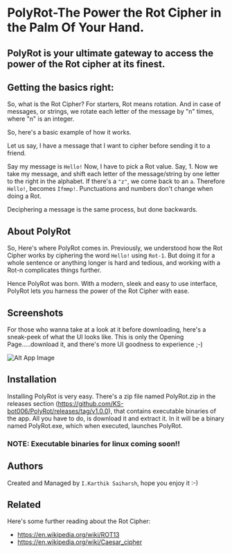 
# PolyRot-The Power the Rot Cipher in the Palm Of Your Hand.

## PolyRot is your ultimate gateway to access the power of the Rot cipher at its finest.




## Getting the basics right:

So, what is the Rot Cipher? For starters, Rot means rotation.
And in case of messages, or strings, we rotate each letter of the message by "n" times, where "n" is an integer.

So, here's a basic example of how it works.

Let us say, I have a message that I want to cipher before sending it to a friend.

Say my message is ```Hello!```
Now, I have to pick a Rot value. Say, 1.
Now we take my message, and shift each letter of the message/string by one letter to the right in the alphabet. If there's a ```"z"```, we come back to an ```a```.
Therefore ```Hello!```, becomes ```Ifmmp!```.
Punctuations and numbers don't change when doing a Rot. 

Deciphering a message is the same process, but done backwards.
## About PolyRot

So, Here's where PolyRot comes in. Previously, we understood how the Rot Cipher works by ciphering the word ```Hello!``` using ```Rot-1```.
But doing it for a whole sentence or anything longer is hard and tedious, and working with a Rot-n complicates things further.

Hence PolyRot was born. With a modern, sleek and easy to use interface, PolyRot lets you harness the power of the Rot Cipher with ease.

## Screenshots
For those who wanna take at a look at it before downloading, here's a sneak-peek of what the UI looks like.
This is only the Opening Page.....download it, and there's more UI goodness to experience ;-)

![Alt App Image](https://github.com/KS-bot006/PolyRot/assets/111749764/5e306344-82d8-4621-b637-5a7668131431)

## Installation

Installing PolyRot is very easy. There's a zip file named PolyRot.zip in the releases section (https://github.com/KS-bot006/PolyRot/releases/tag/v1.0.0), that contains executable binaries of the app. All you have to do, is download it and extract it. In it will be a binary named PolyRot.exe, which when executed, launches PolyRot.

### NOTE: Executable binaries for linux coming soon!!

## Authors
Created and Managed by ```I.Karthik Saiharsh```, hope you enjoy it :-)


## Related
Here's some further reading about the Rot Cipher:
- https://en.wikipedia.org/wiki/ROT13
- https://en.wikipedia.org/wiki/Caesar_cipher
